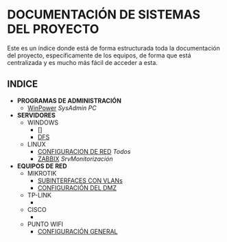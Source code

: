 # DOCUMENTACIÓN DE SISTEMAS DEL PROYECTO

Este es un índice donde está de forma estructurada toda la documentación del proyecto, específicamente de los equipos, de forma que está centralizada y es mucho más fácil de acceder a esta.

## INDICE

- **PROGRAMAS DE ADMINISTRACIÓN**
    - [WinPower](WinPower.md) _SysAdmin PC_
- **SERVIDORES**
    - WINDOWS
        - []
        - [DFS](dfs.md)
    - LINUX
        - [CONFIGURACION DE RED]() _Todos_
        - [ZABBIX](zabbix/) _SrvMonitorización_
- **EQUIPOS DE RED**
    - MIKROTIK
        - [SUBINTERFACES CON VLANs]()
        - [CONFIGURACIÓN DEL DMZ](dmzConfiguracion.md)
    - TP-LINK
        - []()
    - CISCO
        - []()
    - PUNTO WIFI
        - [CONFIGURACIÓN GENERAL](PuntoWifi.md)



